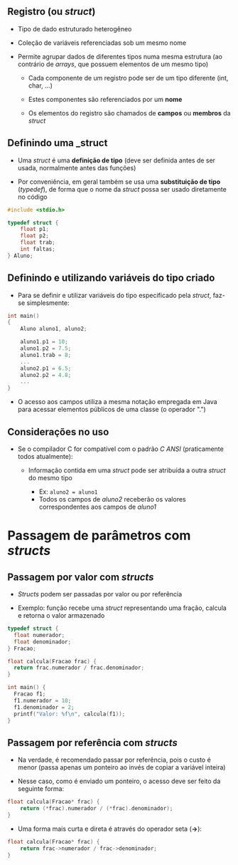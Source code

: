 ## Registro (ou _struct_)

- Tipo de dado estruturado heterogêneo
    
- Coleção de variáveis referenciadas sob um mesmo nome
    
- Permite agrupar dados de diferentes tipos numa mesma estrutura (ao contrário de _arrays_, que possuem elementos de um mesmo tipo)
    - Cada componente de um registro pode ser de um tipo diferente (int, char, ...)
        
    - Estes componentes são referenciados por um **nome**
        
    - Os elementos do registro são chamados de **campos** ou **membros** da _struct_
## Definindo uma _struct

- Uma _struct_ é uma **definição de tipo** (deve ser definida antes de ser usada, normalmente antes das funções)
    
- Por conveniência, em geral também se usa uma **substituição de tipo** (_typedef_), de forma que o nome da _struct_ possa ser usado diretamente no código
```cpp
#include <stdio.h>

typedef struct {
	float p1;
	float p2;
	float trab;
	int faltas;
} Aluno;
```

## Definindo e utilizando variáveis do tipo criado

- Para se definir e utilizar variáveis do tipo especificado pela _struct_, faz-se simplesmente:
    
```cpp
int main()
{
	Aluno aluno1, aluno2;

	aluno1.p1 = 10;
	aluno1.p2 = 7.5;
	aluno1.trab = 8;
	...
	aluno2.p1 = 6.5;
	aluno2.p2 = 4.8;
	...
}
```
    
- O acesso aos campos utiliza a mesma notação empregada em Java para acessar elementos públicos de uma classe (o operador ".")
## Considerações no uso

- Se o compilador C for compatível com o padrão _C ANSI_ (praticamente todos atualmente):
    
    - Informação contida em uma _struct_ pode ser atribuída a outra _struct_ do mesmo tipo
        
        - Ex: `aluno2 = aluno1`
        - Todos os campos de _aluno2_ receberão os valores correspondentes aos campos de _aluno1_

# Passagem de parâmetros com _structs_
## Passagem por valor com _structs_

- _Structs_ podem ser passadas por valor ou por referência
    
- Exemplo: função recebe uma _struct_ representando uma fração, calcula e retorna o valor armazenado
    
```cpp
typedef struct {
  float numerador;
  float denominador;
} Fracao;

float calcula(Fracao frac) {
  return frac.numerador / frac.denominador;
}

int main() {
  Fracao f1;
  f1.numerador = 10;
  f1.denominador = 2;
  printf("Valor: %f\n", calcula(f1));
}
```
## Passagem por referência com _structs_

- Na verdade, é recomendado passar por referência, pois o custo é menor (passa apenas um ponteiro ao invés de copiar a variável inteira)
    
- Nesse caso, como é enviado um ponteiro, o acesso deve ser feito da seguinte forma:
```cpp
float calcula(Fracao* frac) {
	return (*frac).numerador / (*frac).denominador);  
}
```
    
- Uma forma mais curta e direta é através do operador seta (**->**):
```cpp
float calcula(Fracao* frac) {
	return frac->numerador / frac->denominador;  
}
```